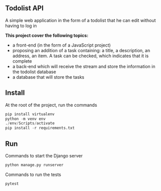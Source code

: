 ## Todolist API

A simple web application in the form of a todolist that he can edit without having to log in

**This project cover the following topics:**
- a front-end (in the form of a JavaScript project)
- proposing an addition of a task containing: a title, a description, an address, an item. A task can be checked, which indicates that it is complete
- a back-end which will receive the stream and store the information in the todolist database
- a database that will store the tasks

## Install

At the root of the project, run the commands
```python
pip install virtualenv
python -m venv env
./env/Scripts/activate
pip install -r requirements.txt
```

## Run

Commands to start the Django server
```python
python manage.py runserver
```

Commands to run the tests
```python
pytest
```
